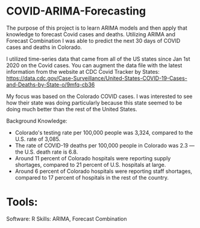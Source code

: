 # COVID-ARIMA-Forecasting

The purpose of this project is to learn ARIMA models and then apply that knowledge to forecast Covid cases and deaths.
Utilizing ARIMA and Forecast Combination I was able to predict the next 30 days of COVID cases and deaths in Colorado.

I utilized time-series data that came from all of the US states since Jan 1st 2020 on the Covid cases. You can augment the data file with the latest information from the website at CDC Covid Tracker by States: https://data.cdc.gov/Case-Surveillance/United-States-COVID-19-Cases-and-Deaths-by-State-o/9mfq-cb36 

My focus was based on the Colorado COVID cases. I was interested to see how their state was doing particularly because this state seemed to be doing much better than the rest of the United States.

Background Knowledge:
* Colorado's testing rate per 100,000 people was 3,324, compared to the U.S. rate of 3,085.
* The rate of COVID-19 deaths per 100,000 people in Colorado was 2.3 — the U.S. death rate is 6.8.
* Around 11 percent of Colorado hospitals were reporting supply shortages, compared to 21 percent of U.S. hospitals at large.
* Around 6 percent of Colorado hospitals were reporting staff shortages, compared to 17 percent of hospitals in the rest of the country.

# Tools:
Software: R
Skills: ARIMA, Forecast Combination
